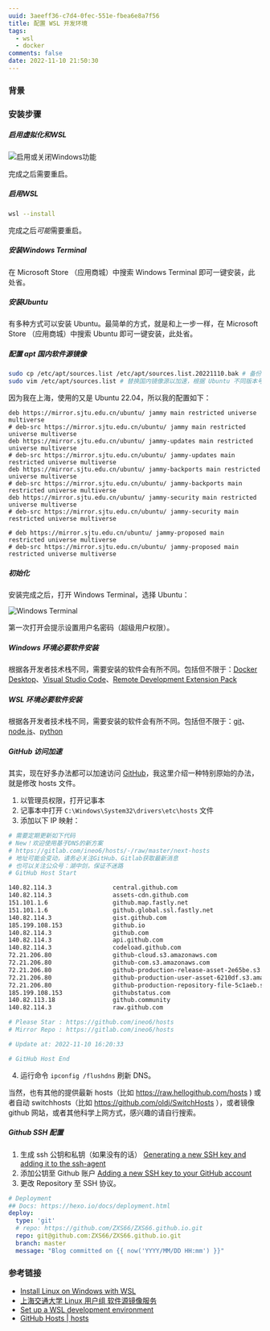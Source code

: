 ```yaml
---
uuid: 3aeeff36-c7d4-0fec-551e-fbea6e8a7f56
title: 配置 WSL 开发环境
tags:
  - wsl
  - docker
comments: false
date: 2022-11-10 21:50:30
---
```


### 背景

### 安装步骤

##### 启用虚拟化和WSL

![启用或关闭Windows功能](/images/setup-wsl-development-environment/turn-on-or-off-windows-features.jpg)

完成之后需要重启。

##### 启用WSL

```sh
wsl --install
```
完成之后*可能*需要重启。

##### 安装Windows Terminal

在 Microsoft Store （应用商城）中搜索 Windows Terminal 即可一键安装，此处省。

##### 安装Ubuntu

有多种方式可以安装 Ubuntu。最简单的方式，就是和上一步一样，在 Microsoft Store （应用商城）中搜索 Ubuntu 即可一键安装，此处省。

##### 配置 apt 国内软件源镜像

``` sh
sudo cp /etc/apt/sources.list /etc/apt/sources.list.20221110.bak # 备份是个好习惯
sudo vim /etc/apt/sources.list # 替换国内镜像源以加速，根据 Ubuntu 不同版本号，选择不同的路径
```

因为我在上海，使用的又是 Ubuntu 22.04，所以我的配置如下：

``` /etc/apt/sources.list
deb https://mirror.sjtu.edu.cn/ubuntu/ jammy main restricted universe multiverse
# deb-src https://mirror.sjtu.edu.cn/ubuntu/ jammy main restricted universe multiverse
deb https://mirror.sjtu.edu.cn/ubuntu/ jammy-updates main restricted universe multiverse
# deb-src https://mirror.sjtu.edu.cn/ubuntu/ jammy-updates main restricted universe multiverse
deb https://mirror.sjtu.edu.cn/ubuntu/ jammy-backports main restricted universe multiverse
# deb-src https://mirror.sjtu.edu.cn/ubuntu/ jammy-backports main restricted universe multiverse
deb https://mirror.sjtu.edu.cn/ubuntu/ jammy-security main restricted universe multiverse
# deb-src https://mirror.sjtu.edu.cn/ubuntu/ jammy-security main restricted universe multiverse

# deb https://mirror.sjtu.edu.cn/ubuntu/ jammy-proposed main restricted universe multiverse
# deb-src https://mirror.sjtu.edu.cn/ubuntu/ jammy-proposed main restricted universe multiverse
```

##### 初始化

安装完成之后，打开 Windows Terminal，选择 Ubuntu：

![Windows Terminal](/images/setup-wsl-development-environment/windows-terminal.jpg)

第一次打开会提示设置用户名密码（超级用户权限）。

##### Windows 环境必要软件安装

根据各开发者技术栈不同，需要安装的软件会有所不同。包括但不限于：[Docker Desktop](https://www.docker.com/products/docker-desktop/)、[Visual Studio Code](https://code.visualstudio.com)、[Remote Development Extension Pack](https://marketplace.visualstudio.com/items?itemName=ms-vscode-remote.vscode-remote-extensionpack)

##### WSL 环境必要软件安装

根据各开发者技术栈不同，需要安装的软件会有所不同。包括但不限于：[git](https://git-scm.com/download/linux)、[node.js](https://nodejs.org)、[python](https://www.python.org/downloads/)


##### GitHub 访问加速

其实，现在好多办法都可以加速访问 [GitHub](https://github.com)，我这里介绍一种特别原始的办法，就是修改 hosts 文件。

1. 以管理员权限，打开记事本
2. 记事本中打开 `C:\Windows\System32\drivers\etc\hosts` 文件
3. 添加以下 IP 映射：
```sh
# 需要定期更新如下代码
# New！欢迎使用基于DNS的新方案
# https://gitlab.com/ineo6/hosts/-/raw/master/next-hosts
# 地址可能会变动，请务必关注GitHub、Gitlab获取最新消息
# 也可以关注公众号：湖中剑，保证不迷路
# GitHub Host Start

140.82.114.3                 central.github.com
140.82.114.3                 assets-cdn.github.com
151.101.1.6                  github.map.fastly.net
151.101.1.6                  github.global.ssl.fastly.net
140.82.114.3                 gist.github.com
185.199.108.153              github.io
140.82.114.3                 github.com
140.82.114.3                 api.github.com
140.82.114.3                 codeload.github.com
72.21.206.80                 github-cloud.s3.amazonaws.com
72.21.206.80                 github-com.s3.amazonaws.com
72.21.206.80                 github-production-release-asset-2e65be.s3.amazonaws.com
72.21.206.80                 github-production-user-asset-6210df.s3.amazonaws.com
72.21.206.80                 github-production-repository-file-5c1aeb.s3.amazonaws.com
185.199.108.153              githubstatus.com
140.82.113.18                github.community
140.82.114.3                 raw.github.com

# Please Star : https://github.com/ineo6/hosts
# Mirror Repo : https://gitlab.com/ineo6/hosts

# Update at: 2022-11-10 16:20:33

# GitHub Host End
```
4. 运行命令 `ipconfig /flushdns` 刷新 DNS。

当然，也有其他的提供最新 hosts（比如 https://raw.hellogithub.com/hosts ) 或者自动 switchhosts（比如 https://github.com/oldj/SwitchHosts ），或者镜像 github 网站，或者其他科学上网方式，感兴趣的请自行搜索。


##### Github SSH 配置

1. 生成 ssh 公钥和私钥（如果没有的话） [Generating a new SSH key and adding it to the ssh-agent](https://docs.github.com/en/authentication/connecting-to-github-with-ssh/generating-a-new-ssh-key-and-adding-it-to-the-ssh-agent)
2. 添加公钥至 Github 账户 [Adding a new SSH key to your GitHub account](https://docs.github.com/en/authentication/connecting-to-github-with-ssh/adding-a-new-ssh-key-to-your-github-account?platform=linux&tool=webui)
3. 更改 Repository 至 SSH 协议。
```yml
# Deployment
## Docs: https://hexo.io/docs/deployment.html
deploy:
  type: 'git'
  # repo: https://github.com/ZXS66/ZXS66.github.io.git
  repo: git@github.com:ZXS66/ZXS66.github.io.git
  branch: master
  message: "Blog committed on {{ now('YYYY/MM/DD HH:mm') }}"
```

### 参考链接

- [Install Linux on Windows with WSL](https://learn.microsoft.com/en-us/windows/wsl/install)
- [上海交通大学 Linux 用户组 软件源镜像服务](https://mirrors.sjtug.sjtu.edu.cn/docs/ubuntu)
- [Set up a WSL development environment](https://learn.microsoft.com/en-us/windows/wsl/setup/environment)
- [GitHub Hosts | hosts](https://ineo6.github.io/hosts/)
